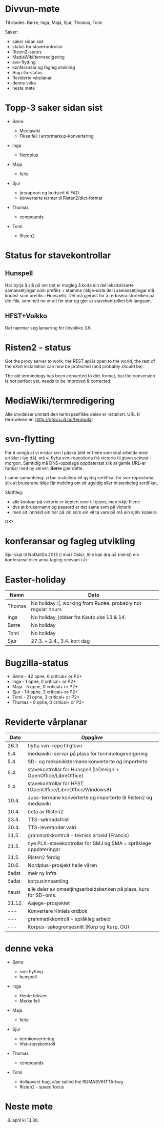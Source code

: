 # Divvun-møte

Til stades: Børre, Inga, Maja, Sjur, Thomas, Tomi

Saker:
* saker sidan sist
* status for stavekontrollar
* Risten2-status
* MediaWiki/termredigering
* svn-flytting
* konferansar og fagleg utvikling
* Bugzilla-status
* Reviderte vårplanar
* denne veka
* neste møte

# Topp-3 saker sidan sist

* Børre
    - Mediawiki
    - Fikse feil i errormarkup-konvertering

* Inga
    - Nordplus

* Maja
    - ferie

* Sjur
    - årsrapport og budsjett til FAD
    - konverterte termar til Risten2/dict-format

* Thomas
    - compounds

* Tomi
    - Risten2

# Status for stavekontrollar

## Hunspell

Har byrja å sjå på om det er mogleg å koda ein del leksikaliserte samansetjingar som prefiks + stamme (ikkje-siste del i samansetjingar må kodast som prefiks i Hunspell). Det må gjerast for å redusera storleiken på dic-fila, som nett no er alt for stor og gjer at stavekontrollen blir langsam.

## HFST+Voikko

Det nærmar seg lansering for libvoikko 3.6.

# Risten2 - status

Got the proxy server to work, the REST api is open to the world, the rest of the eXist installation can now be protected (and probably should be).

The old terminology has been converted to dict format, but the conversion is not perfect yet, needs to be improved & corrected.

# MediaWiki/termredigering

Alle utvidelser unntatt den termspesifikke delen er installert. URL til
termwikien er: [http://gtsvn.uit.no/termwiki]

# svn-flytting

For å unngå at vi mistar svn i påska (det er fleire som skal arbeida med artiklar i lag då), må vi flytta svn-repositoria frå victorio til gtsvn seinast i morgon. Samtidig må DNS-oppslaga oppdaterast slik at gamle URL-ar funkar med ny server. **Børre** gjer dette.

I same samanheng: vi bør installera eit gyldig sertifikat for svn-repositoria, slik at brukarane ikkje får melding om eit ugyldig eller mistenkeleg sertifikat.

Skriftleg:
* alle kontoar på victorio er kopiert over til gtsvn, men ikkje filene
* dvs at brukarnamn og passord er det same som på victorio
* men alt innhald ein har på vic som ein vil ta vare på må ein sjølv kopiera

OK?

# konferansar og fagleg utvikling

Sjur skal til NoDaliDa 2013 (i mai i Oslo). Alle kan dra på (minst) ein konferanse eller anna fagleg relevant i år.

# Easter-holiday

|   Namn | Dato
| --- | --- 
|  Thomas | No holiday :(, working from Ruoŧŧa, probably not regular hours
|  Inga   | No holiday, jobber fra Kauto uke 13 & 14.
|  Børre  | No holiday
|  Tomi   | No holiday
|  Sjur   | 27.3. + 2.4., 3.4. kort dag

# Bugzilla-status

* Børre  - 42 opne,  6 critical+ or P2+
* Inga   -  1 opne,  0 critical+ or P2+
* Maja   -  5 opne,  0 critical+ or P2+
* Sjur   - 14 opne,  3 critical+ or P2+
* Tomi   - 21 opne,  3 critical+ or P2+ 
* Thomas -  8 opne,  0 critical+ or P2+

# Reviderte vårplanar

|   Dato | Oppgåve
| --- | --- 
|  26.3.  | flytta svn-repo til gtsvn
|   5.4.  | mediawiki-servar på plass for terminologiredigering
|   5.4.  | SD- og mekanikktermane konverterte og importerte
|   5.4.  | stavekontrollar for Hunspell (InDesign + OpenOffice/LibreOffice)
|   5.4.  | stavekontrollar for HFST (OpenOffice/LibreOffice/Windows8)
|  10.4.  | Juss-termane konverterte og importerte til Risten2 og mediawiki
|  10.4.  | beta av Risten2
|  23.4.  | TTS-søknadsfrist
|  30.4.  | TTS-leverandør vald
|  31.5.  | grammatikkontroll - teknisk arbeid (Francis)
|  31.5.  | nye PLX-stavekontrollar for SMJ og SMA = språklege oppdateringar
|  31.5.  | Risten2 ferdig
|  30.6.  | Nordplus-prosjekt heile våren
|  čađat  | meir ny infra
|  čađat  | korpusinnsamling
|  haust  | alle delar av omsetjingsarbeidsbenken på plass, kurs for SD-oms.
|  31.12. | Aajege-prosjektet
|   ---   | Konvertere Kintels ordbok
|   ---   | grammatikkontroll - språkleg arbeid
|   ---   | Korpus-søkegrensesnitt (Korp og Karp, GU)

# denne veka

* Børre
    - svn-flytting
    - hunspell

* Inga
    - Hente tekster
    - Merke feil

* Maja
    - ferie

* Sjur
    - termkonvertering
    - hfst-stavekontroll

* Thomas
    - compounds

* Tomi
    - dollaovcci-bug, also called the RUMASVIHTTA-bug
    - Risten2 - speed focus

# Neste møte

8. april kl 13.30.
